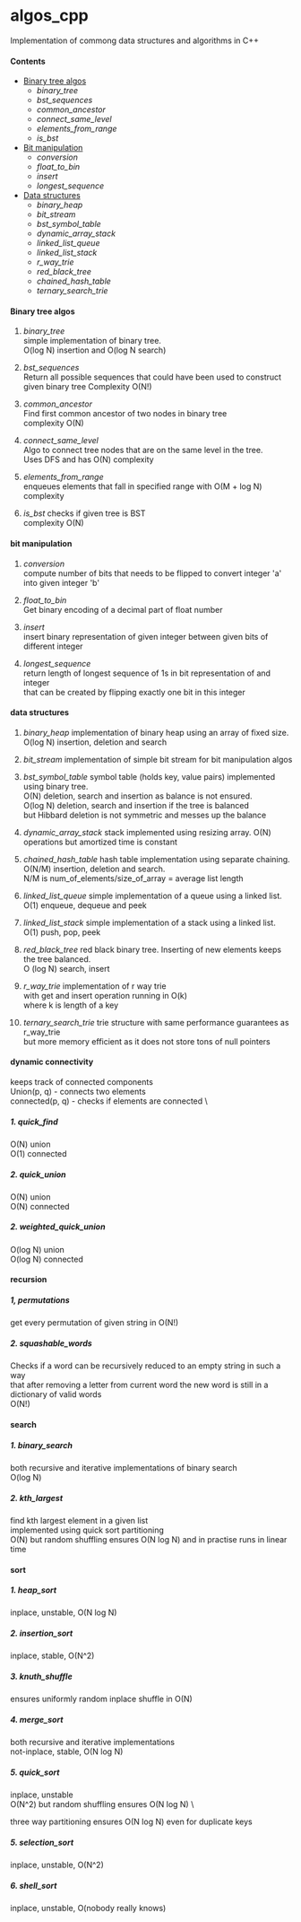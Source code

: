 # algos_cpp

Implementation of commong data structures and algorithms in C++

#### Contents
* [Binary tree algos](#binary-tree-algos)
  * _binary_tree_
  * _bst_sequences_
  * _common_ancestor_
  * _connect_same_level_
  * _elements_from_range_
  * _is_bst_
* [Bit manipulation](#bit-manipulation)
  * _conversion_
  * _float_to_bin_
  * _insert_
  * _longest_sequence_
* [Data structures](#data-structures)
  * _binary_heap_
  * _bit_stream_
  * _bst_symbol_table_
  * _dynamic_array_stack_
  * _linked_list_queue_
  * _linked_list_stack_
  * _r_way_trie_
  * _red_black_tree_
  * _chained_hash_table_
  * _ternary_search_trie_

#### Binary tree algos

1. _binary_tree_  
  simple implementation of binary tree. \
O(log N) insertion and O(log N search)

1. _bst_sequences_  
  Return all possible sequences that could have been used to construct given binary tree
  Complexity O(N!)

1. _common_ancestor_  
  Find first common ancestor of two nodes in binary tree \
  complexity O(N)

1. _connect_same_level_  
  Algo to connect tree nodes that are on the same level in the tree. \
Uses DFS and has O(N) complexity

1. _elements_from_range_  
enqueues elements that fall in specified range with O(M + log N) complexity

1. _is_bst_
  checks if given tree is BST \
  complexity O(N)

#### bit manipulation

1. _conversion_  
  compute number of bits that needs to be flipped to convert integer 'a' into given integer 'b'

1. _float_to_bin_  
  Get binary encoding of a decimal part of float number

1. _insert_  
  insert binary representation of given integer between given bits of different integer

1. _longest_sequence_  
  return length of longest sequence of 1s in bit representation of and integer \
  that can be created by flipping exactly one bit in this integer


#### data structures

1. _binary_heap_
  implementation of binary heap using an array of fixed size. \
  O(log N) insertion, deletion and search

1. _bit_stream_
  implementation of simple bit stream for bit manipulation algos

1. _bst_symbol_table_
  symbol table (holds key, value pairs) implemented using binary tree. \
  O(N) deletion, search and insertion as balance is not ensured. \
  O(log N) deletion, search and insertion if the tree is balanced \
  but Hibbard deletion is not symmetric and messes up the balance

1. _dynamic_array_stack_
  stack implemented using resizing array.
  O(N) operations but amortized time is constant

1. _chained_hash_table_
  hash table implementation using separate chaining. \
  O(N/M) insertion, deletion and search. \
  N/M is num_of_elements/size_of_array = average list length

1. _linked_list_queue_
  simple implementation of a queue using a linked list. \
  O(1) enqueue, dequeue and peek

1. _linked_list_stack_
  simple implementation of a stack using a linked list. \
  O(1) push, pop, peek

1. _red_black_tree_
  red black binary tree. Inserting of new elements keeps the tree balanced. \
  O (log N) search, insert

1. _r_way_trie_
  implementation of r way trie \
  with get and insert operation running in O(k) \
  where k is length of a key

1. _ternary_search_trie_
  trie structure with same performance guarantees as r_way_trie \
  but more memory efficient as it does not store tons of null pointers

#### dynamic connectivity

keeps track of connected components \
Union(p, q) - connects two elements \
connected(p, q) - checks if elements are connected \


##### 1. quick_find
O(N) union\
O(1) connected

##### 2. quick_union
O(N) union\
O(N) connected

##### 2. weighted_quick_union
O(log N) union\
O(log N) connected

#### recursion

##### 1, permutations

get every permutation of given string in O(N!)

##### 2. squashable_words

Checks if a word can be recursively reduced to an empty string in such a way\
that after removing a letter from current word the new word is still in a \
dictionary of valid words \
O(N!)


#### search

##### 1. binary_search

both recursive and iterative implementations of binary search\
O(log N)

##### 2. kth_largest

find kth largest element in a given list\
implemented using quick sort partitioning\
O(N) but random shuffling ensures O(N log N) and in practise runs in linear time

#### sort

##### 1. heap_sort

inplace, unstable, O(N log N)

##### 2. insertion_sort

inplace, stable, O(N^2)

##### 3. knuth_shuffle

ensures uniformly random inplace shuffle in O(N)

##### 4. merge_sort

both recursive and iterative implementations\
not-inplace, stable, O(N log N)

##### 5. quick_sort

inplace, unstable\
O(N^2) but random shuffling ensures O(N log N) \

three way partitioning ensures O(N log N) even for duplicate keys

##### 5. selection_sort

inplace, unstable, O(N^2)

##### 6. shell_sort

inplace, unstable, O(nobody really knows)
